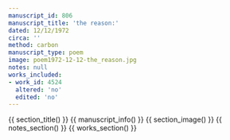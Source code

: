 ```yaml
---
manuscript_id: 806
manuscript_title: 'the reason:'
dated: 12/12/1972
circa: ''
method: carbon
manuscript_type: poem
image: poem1972-12-12-the_reason.jpg
notes: null
works_included:
- work_id: 4524
  altered: 'no'
  edited: 'no'
---
```


{{ section_title() }}
{{ manuscript_info() }}
{{ section_image() }}
{{ notes_section() }}
{{ works_section() }}
